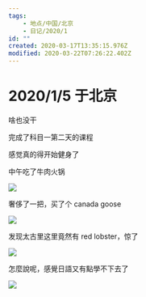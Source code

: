 ```yaml
---
tags:
    - 地点/中国/北京
    - 日记/2020/1
id: ""
created: 2020-03-17T13:35:15.976Z
modified: 2020-03-22T07:26:22.402Z
---
```


# 2020/1/5 于北京

<!-- @timer "date":"Sun Jan 05 2020 09:02:56 GMT+0800 (CST)" -->

啥也没干

<!-- @timer "date":"Sun Jan 05 2020 10:55:44 GMT+0800 (CST)","duration":"about 2 hours" -->

完成了科目一第二天的课程

<!-- @timer "date":"Sun Jan 05 2020 12:35:54 GMT+0800 (CST)","duration":"about 2 hours" -->

感觉真的得开始健身了

<!-- @timer "date":"Sun Jan 05 2020 14:30:39 GMT+0800 (CST)","duration":"about 2 hours" -->

中午吃了牛肉火锅

![](https://i.postimg.cc/gjrj5vRv/751046806.jpg)

<!-- @timer "date":"Sun Jan 05 2020 18:55:21 GMT+0800 (CST)","duration":"about 4 hours" -->

奢侈了一把，买了个 canada goose

![](https://i.postimg.cc/QCPCrHkv/1639405341.jpg)

<!-- @timer "date":"Sun Jan 05 2020 19:31:40 GMT+0800 (CST)","duration":"36 minutes" -->

发现太古里这里竟然有 red lobster，惊了

![](https://i.postimg.cc/hj2hpCJD/567371118.jpg)

<!-- @timer "date":"Sun Jan 05 2020 21:35:26 GMT+0800 (CST)","duration":"about 2 hours" -->

怎麼說呢，感覺日語又有點學不下去了

![](https://i.postimg.cc/52zYbqrg/1356117362.jpg)
